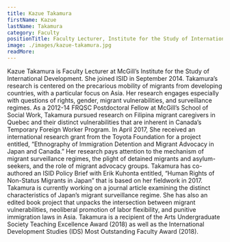 ```yaml
---
title: Kazue Takamura
firstName: Kazue
lastName: Takamura
category: Faculty
positionTitle: Faculty Lecturer, Institute for the Study of International Development
image: ./images/kazue-takamura.jpg
readMore: 
---
```


<p>Kazue Takamura is Faculty Lecturer at McGill’s Institute for the Study of International Development. She joined ISID in September 2014. Takamura’s research is centered on the precarious mobility of migrants from developing countries, with a particular focus on Asia. Her research engages especially with questions of rights, gender, migrant vulnerabilities, and surveillance regimes. As a 2012-14 FRQSC Postdoctoral Fellow at McGill’s School of Social Work, Takamura pursued research on Filipina migrant caregivers in Quebec and their distinct vulnerabilities that are inherent in Canada’s Temporary Foreign Worker Program. In April 2017, She received an international research grant from the Toyota Foundation for a project entitled, “Ethnography of Immigration Detention and Migrant Advocacy in Japan and Canada.” Her research pays attention to the mechanism of migrant surveillance regimes, the plight of detained migrants and asylum-seekers, and the role of migrant advocacy groups. Takamura has co-authored an ISID Policy Brief with Erik Kuhonta entitled, “Human Rights of Non-Status Migrants in Japan” that is based on her fieldwork in 2017. Takamura is currently working on a journal article examining the distinct characteristics of Japan’s migrant surveillance regime. She has also an edited book project that unpacks the intersection between migrant vulnerabilities, neoliberal promotion of labor flexibility, and punitive immigration laws in Asia. Takamura is a recipient of the Arts Undergraduate Society Teaching Excellence Award (2018) as well as the International Development Studies (IDS) Most Outstanding Faculty Award (2018).</p>
